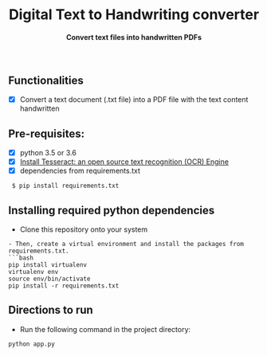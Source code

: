 <p align="center">
	<h1 align="center">Digital Text to Handwriting converter </h1>
	<h4 align="center"> Convert text files into handwritten PDFs <h4>
</p>
<br>

## Functionalities
- [X] Convert a text document (.txt file) into a PDF file with the text content handwritten

## Pre-requisites:
- [X] python 3.5 or 3.6
- [X] [Install Tesseract: an open source text recognition (OCR) Engine](https://github.com/tesseract-ocr/tessdoc/blob/master/Home.md)
- [X] dependencies from requirements.txt

```
 $ pip install requirements.txt
 ```

## Installing required python dependencies
- Clone this repository onto your system
```
- Then, create a virtual environment and install the packages from requirements.txt.
```bash
pip install virtualenv
virtualenv env
source env/bin/activate
pip install -r requirements.txt
```
## Directions to run
- Run the following command in the project directory:
```
python app.py
```

